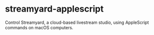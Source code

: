 # streamyard-applescript
Control Streamyard, a cloud-based livestream studio, using AppleScript commands on macOS computers.
